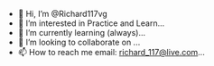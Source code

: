 - 👋 Hi, I’m @Richard117vg
- 👀 I’m interested in Practice and Learn...
- 🌱 I’m currently learning (always)...
- 💞️ I’m looking to collaborate on ...
- 📫 How to reach me email: richard_117@live.com...

<!---
Richard117vg/Richard117vg is a ✨ special ✨ repository because its `README.md` (this file) appears on your GitHub profile.
You can click the Preview link to take a look at your changes.
--->
